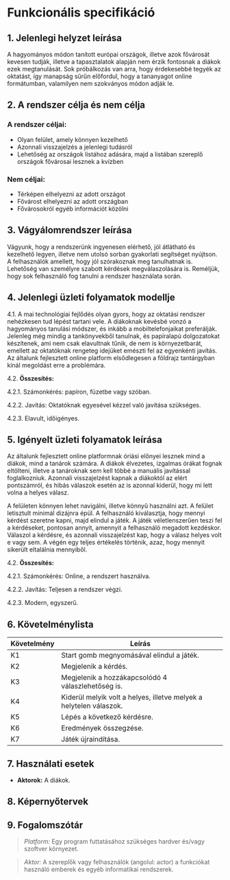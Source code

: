 # Funkcionális specifikáció

## 1. Jelenlegi helyzet leírása
A hagyományos módon tanított európai országok, illetve azok fővárosát kevesen tudják, illetve a tapasztalatok alapján nem érzik fontosnak a diákok ezek megtanulását. Sok próbálkozás van arra, hogy érdekesebbé tegyék az oktatást, így manapság sűrűn előfordul, hogy a tananyagot online formátumban, valamilyen nem szokványos módon adják le.

## 2. A rendszer célja és nem célja

### A rendszer céljai:
- Olyan felület, amely könnyen kezelhető
- Azonnali visszajelzés a jelenlegi tudásról
- Lehetőség az országok listához adására, majd a listában szereplő országok fővárosai lesznek a kvízben

### Nem céljai:
- Térképen elhelyezni az adott országot
- Fővárost elhelyezni az adott országban
- Fővárosokról egyéb információt közölni

## 3. Vágyálomrendszer leírása
Vágyunk, hogy a rendszerünk ingyenesen elérhető, jól átlátható és kezelhető legyen, illetve nem utolsó sorban gyakorlati segítséget nyújtson. A felhasználók amellett, hogy jól szórakoznak meg tanulhatnak is. Lehetőség van személyre szabott kérdések megválaszolására is. Reméljük, hogy sok felhasználó fog tanulni a rendszer használata során.

## 4. Jelenlegi üzleti folyamatok modellje
4.1. A mai technológiai fejlődés olyan gyors, hogy az oktatási rendszer nehézkesen tud lépést tartani vele. A diákoknak kevésbé vonzó a hagyományos tanulási módszer, és inkább a mobiltelefonjaikat preferálják. Jelenleg még mindig a tankönyvekből tanulnak, és papíralapú dolgozatokat készítenek, ami nem csak elavultnak tűnik, de nem is környezetbarát, emellett az oktatóknak rengeteg idejüket emészti fel az egyenkénti javítás. Az általunk fejlesztett online platform elsődlegesen a földrajz tantárgyban kínál megoldást erre a problémára.

4.2. **Összesítés:**

4.2.1. Számonkérés: papíron, füzetbe vagy szóban.

4.2.2. Javítás: Oktatóknak egyesével kézzel való javítása szükséges.

4.2.3. Elavult, időigényes.


## 5. Igényelt üzleti folyamatok leírása
Az általunk fejlesztett online platformnak óriási előnyei lesznek mind a diákok, mind a tanárok számára. A diákok élvezetes, izgalmas órákat fognak eltölteni, illetve a tanároknak sem kell többé a manuális javítással foglalkozniuk. Azonnali visszajelzést kapnak a diákoktól az elért pontszámról, és hibás válaszok esetén az is azonnal kiderül, hogy mi lett volna a helyes válasz.

A felületen könnyen lehet navigálni, illetve könnyű használni azt. A felület letisztult minimál dizájnra épül. A felhasználó kiválasztja, hogy mennyi kérdést szeretne kapni, majd elindul a játék. A játék véletlenszerűen teszi fel a kérdéseket, pontosan annyit, amennyit a felhasználó megadott kezdéskor. Válaszol a kérdésre, és azonnali visszajelzést kap, hogy a válasz helyes volt e vagy sem. A végén egy teljes értékelés történik, azaz, hogy mennyit sikerült eltalálnia mennyiből.

4.2. **Összesítés:**

4.2.1. Számonkérés: Online, a rendszert használva.

4.2.2. Javítás: Teljesen a rendszer végzi.

4.2.3. Modern, egyszerű.

## 6. Követelménylista
| Követelmény | Leírás                                                           |
|------------|------------------------------------------------------------------|
| K1         | Start gomb megnyomásával elindul a játék.                        |
| K2         | Megjelenik a kérdés.                                             |
| K3         | Megjelenik a hozzákapcsolódó 4 válaszlehetőség is.                |
| K4         | Kiderül melyik volt a helyes, illetve melyek a helytelen válaszok. |
| K5         | Lépés a következő kérdésre.                                       |
| K6         | Eredmények összegzése.                                            |
| K7         | Játék újraindítása.                                               |


## 7. Használati esetek
- **Aktorok:** A diákok.

## 8. Képernyőtervek

## 9. Fogalomszótár
>*Platform:* Egy program futtatásához szükséges hardver és/vagy szoftver környezet.

>*Aktor:* A szereplők vagy felhasználók (angolul: actor) a funkciókat használó emberek és egyéb informatikai rendszerek.


